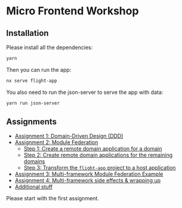 # Micro Frontend Workshop

## Installation

Please install all the dependencies:

```bash
yarn
```

Then you can run the app:

```bash
nx serve flight-app
```

You also need to run the json-server to serve the app with data:

```bash
yarn run json-server
```

## Assignments

- [Assignment 1: Domain-Driven Design (DDD)](./_docs/assignment1_ddd.md)
- [Assignment 2: Module Federation](./_docs/assignment2_module-federation.md)
  - [Step 1: Create a remote domain application for a domain](./_docs/assignment2_step1.md)
  - [Step 2: Create remote domain applications for the remaining domains](./_docs/assignment2_step2.md)
  - [Step 3: Transform the `flight-app` project to a host application](./_docs/assignment2_step3.md)
- [Assignment 3: Multi-framework Module Federation Example](./_docs/assignment3_multi-framework-mf.md)
- [Assignment 4: Multi-framework side effects & wrapping up](./_docs/assignment4_multi-framework-side-effects.md)
- [Additional stuff](./_docs/zadditional_stuff.md)

Please start with the first assignment.
